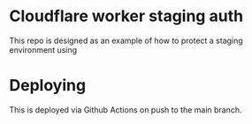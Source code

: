 # Cloudflare worker staging auth

This repo is designed as an example of how to protect a staging environment using

# Deploying

This is deployed via Github Actions on push to the main branch.
